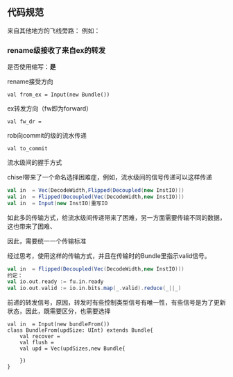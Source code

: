 ## 代码规范

来自其他地方的飞线旁路：
例如：

### rename级接收了来自ex的转发

是否使用缩写：**是**

rename接受方向

```
val from_ex = Input(new Bundle())
```

ex转发方向（fw即为forward）

```
val fw_dr =  
```

rob向commit的级的流水传递

```
val to_commit
```

流水级间的握手方式

chisel带来了一个命名选择困难症，例如，流水级间的信号传递可以这样传递

```scala
val in  = Vec(DecodeWidth,Flipped(Decoupled(new InstIO)))
val in  = Flipped(Decoupled(Vec(DecodeWidth,new InstIO)))
val in  = Input(new InstIO)重写IO
```

如此多的传输方式，给流水级间传递带来了困难，另一方面需要传输不同的数据，这也带来了困难、

因此，需要统一一个传输标准

经过思考，使用这样的传输方式，并且在传输时的Bundle里指示valid信号。

```scala
val in  = Flipped(Decoupled(Vec(DecodeWidth,new InstIO)))
约定：
val io.out.ready := fu.in.ready
val io.out.valid := io.in.bits.map(_.valid).reduce(_||_)
```

前递的转发信号，原因，转发时有些控制类型信号有唯一性，有些信号是为了更新状态，因此，既需要区分，也需要选择

```
val in  = Input(new bundleFrom())
class BundleFrom(updSize: UInt) extends Bundle{
	val recover = 
	val flush = 
	val upd = Vec(updSizes,new Bundle{
	
	})
}
```

